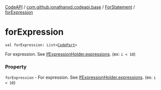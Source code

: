 [CodeAPI](../../index.md) / [com.github.jonathanxd.codeapi.base](../index.md) / [ForStatement](index.md) / [forExpression](.)

# forExpression

`val forExpression: List<`[`CodePart`](../../com.github.jonathanxd.codeapi/-code-part/index.md)`>`

For expression. See [IfExpressionHolder.expressions](../-if-expression-holder/expressions.md). (ex: `i < 10`)

### Property

`forExpression` - For expression. See [IfExpressionHolder.expressions](../-if-expression-holder/expressions.md). (ex: `i < 10`)